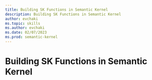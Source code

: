 ```yaml
---
title: Building SK Functions in Semantic Kernel
description: Building SK Functions in Semantic Kernel
author: evchaki
ms.topic: skills
ms.author: evchaki
ms.date: 02/07/2023
ms.prod: semantic-kernel
---
```

# Building SK Functions in Semantic Kernel


